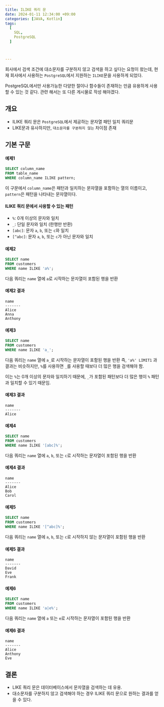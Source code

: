 ```yaml
---
title: ILIKE 쿼리 문
date: 2024-01-11 12:34:00 +09:00
categories: [JAVA, Kotlin]
tags:
  [
    SQL,
    PostgreSQL
  ]



---
```


회사에서 검색 조건에  대소문자를 구분하지 않고 검색을 하고 싶다는 요청이 왔는데, 현재 회사에서 사용하는 `PostgreSQL`에서 지원하는 `ILIKE`문을 사용하게 되었다.

PostgreSQL에서만 사용가능한 다양한 절이나 함수들이 존재하는 만큼 유용하게 사용할 수 있는 것 같다. 관련 해서는 또 다른 게시물로 작성 해야겠다.

## 개요

- ILIKE 쿼리 문은 `PostgreSQL`에서 제공하는 문자열 패턴 일치 쿼리문
-  LIKE문과 유사하지만, `대소문자를 구분하지 않는` 차이점 존재

## 기본 구문

#### 예제1

```sql
SELECT column_name
FROM table_name
WHERE column_name ILIKE pattern;
```

이 구문에서 `column_name`은 패턴과 일치하는 문자열을 포함하는 열의 이름이고, `pattern`은 패턴을 나타내는 문자열이다.

#### ILIKE 쿼리 문에서 사용할 수 있는 패턴

- `%`: 0개 이상의 문자와 일치
- `_`: 단일 문자와 일치 (한행만 반환)
- `[abc]`: 문자 `a`, `b`, 또는 `c`와 일치
- `[^abc]`: 문자 `a`, `b`, 또는 `c`가 아닌 문자와 일치

#### 예제2

```sql
SELECT name
FROM customers
WHERE name ILIKE 'a%';
```

다음 쿼리는 `name` 열에 `a`로 시작하는 문자열이 포함된 행을 반환

#### 예제2 결과

```result
name
-------
Alice
Anna
Anthony
```



#### 예제3

```sql
SELECT name
FROM customers
WHERE name ILIKE 'a_';
```

다음 쿼리는 `name` 열에 `a_`로 시작하는 문자열이 포함된 행을 반환
즉, `'a%' LIMIT1` 과 결과는 비슷하지만, `%`를 사용하면 `_`를 사용할 때보다 더 많은 행을 검색해야 함. 

이는 `%`는 0개 이상의 문자와 일치하기 때문에, `_`가 포함된 패턴보다 더 많은 행이 `%` 패턴과 일치할 수 있기 때문임.

#### 예제3 결과

```result
name
-------
Alice
```



#### 예제4

```sql
SELECT name
FROM customers
WHERE name ILIKE '[abc]%';
```

다음 쿼리는 `name` 열에 `a`, `b`, 또는 `c`로 시작하는 문자열이 포함된 행을 반환

#### 예제4 결과

```result
name
-------
Alice
Bob
Carol
```



#### 예제5

```sql
SELECT name
FROM customers
WHERE name ILIKE '[^abc]%';
```

다음 쿼리는 `name` 열에 `a`, `b`, 또는 `c`로 시작하지 않는 문자열이 포함된 행을 반환

#### 예제5 결과

```result
name
-------
David
Eve
Frank
```



#### 예제6

```sql
SELECT name
FROM customers
WHERE name ILIKE 'a|e%';
```

다음 쿼리는 `name` 열에 `a` 또는 `e`로 시작하는 문자열이 포함된 행을 반환

#### 예제6 결과

```result
name
-------
Alice
Anthony
Eve
```



## 결론

- LIKE 쿼리 문은 데이터베이스에서 문자열을 검색하는 데 유용.
- 대소문자를 구분하지 않고 검색해야 하는 경우 ILIKE 쿼리 문으로 원하는 결과를 얻을 수 있다.